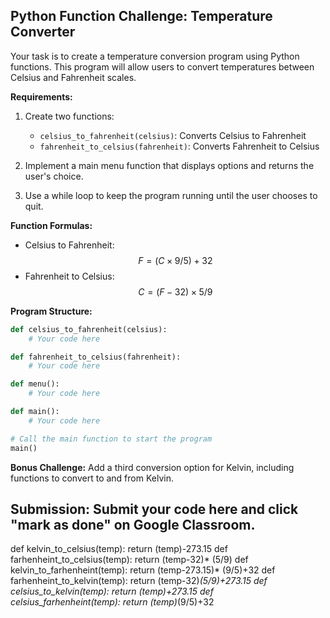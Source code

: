 ## Python Function Challenge: Temperature Converter

Your task is to create a temperature conversion program using Python functions. This program will allow users to convert temperatures between Celsius and Fahrenheit scales.

**Requirements:**

1. Create two functions:
   - `celsius_to_fahrenheit(celsius)`: Converts Celsius to Fahrenheit
   - `fahrenheit_to_celsius(fahrenheit)`: Converts Fahrenheit to Celsius

2. Implement a main menu function that displays options and returns the user's choice.

3. Use a while loop to keep the program running until the user chooses to quit.

**Function Formulas:**
- Celsius to Fahrenheit: $$F = (C \times 9/5) + 32$$
- Fahrenheit to Celsius: $$C = (F - 32) \times 5/9$$

**Program Structure:**

```python
def celsius_to_fahrenheit(celsius):
    # Your code here

def fahrenheit_to_celsius(fahrenheit):
    # Your code here

def menu():
    # Your code here

def main():
    # Your code here

# Call the main function to start the program
main()
```

**Bonus Challenge:**
Add a third conversion option for Kelvin, including functions to convert to and from Kelvin.

## Submission:  Submit your code here and click "mark as done" on Google Classroom.
def kelvin_to_celsius(temp):
  return (temp)-273.15
def farhenheint_to_celsius(temp):
  return (temp-32)* (5/9)
def kelvin_to_farhenheint(temp):
  return (temp-273.15)* (9/5)+32
def farhenheint_to_kelvin(temp):
  return (temp-32)*(5/9)+273.15
def celsius_to_kelvin(temp):
  return (temp)+273.15
def celsius_farhenheint(temp):
  return (temp)*(9/5)+32
